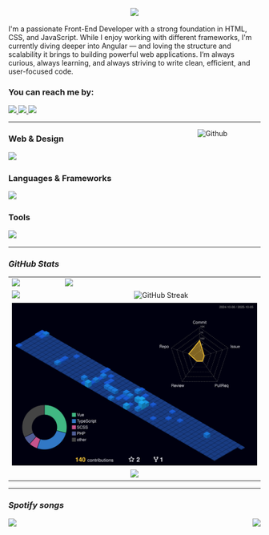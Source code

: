 <p align="center">
  <img src="https://readme-typing-svg.demolab.com?font=Fira+Code&pause=1000&center=true&vCenter=true&width=435&lines=Hi%2C+I'm+Franccesco+Bordon+%F0%9F%AB%A1;Frontend%2FWeb+Designer" />
</p>

<p align="left">
  I'm a passionate Front-End Developer with a strong foundation in HTML, CSS, and JavaScript. While I enjoy working with different frameworks, I'm currently diving deeper into Angular — and loving the structure and scalability it brings to building powerful web applications. I’m always curious, always learning, and always striving to write clean, efficient, and user-focused code.
</p>

<div>
  <h3>You can reach me by: </h3>
  <a href="https://www.linkedin.com/in/franccesco-bordon" target="_blank">
    <img src="https://img.icons8.com/dusk/40/000000/linkedin.png"/>
  </a>
  <a href="mailto:franccesco_@hotmail.com" target="_blank">
    <img src="https://img.icons8.com/dusk/40/000000/ms-outlook.png"/>
    
  </a>
  <a href="https://wa.me/5547999693071" target="_blank">
    <img src="https://img.icons8.com/dusk/40/000000/whatsapp.png"/>
  </a>
</div>

<hr />

<!-- <img width="25%" align="right" alt="Github" src="https://tenor.com/view/our-office-meeting-confused-confused-monkey-lost-dont-know-where-to-start-gif-14050021.gif" /> -->
<img width="25%" align="right" alt="Github" src="https://media2.giphy.com/media/v1.Y2lkPTc5MGI3NjExaTRlMXF3M3Z1dXlyZ250Zm10cHYwcGw3aGx0eWdqOGR3eHkwOGdmMyZlcD12MV9pbnRlcm5hbF9naWZfYnlfaWQmY3Q9Zw/g2jj9VAIBluIreVNsb/giphy.gif" />

<div>
  <h3>Web & Design</h3>
  <p align="left">
    <code><img src="https://skillicons.dev/icons?i=html,css,javascript,typescript,figma&theme=dark" /></code>
  </p>

  <h3>Languages & Frameworks</h3>
  <p align="left">
    <code><img src="https://skillicons.dev/icons?i=php,laravel,angular,sass,tailwind&theme=dark" /></code>
  </p>

  <h3>Tools</h3>
  <p align="left">
    <code><img src="https://skillicons.dev/icons?i=git,linux,postgres,mysql,pnpm&perline=8&theme=dark" /></code>
  </p>
</div>

<hr />

<div>
  <h3>
    <i><b>GitHub Stats</b></i>
  </h3>

  <table>
    <tr>
      <td><img src="http://github-profile-summary-cards.vercel.app/api/cards/productive-time?username=Tiesco789&theme=tokyonight&utcOffset=-3" /></td>
      <td><img src="http://github-profile-summary-cards.vercel.app/api/cards/profile-details?username=Tiesco789&theme=tokyonight" /></td>
    </tr>
    <tr> 
      <td><img src="https://github-readme-stats.vercel.app/api/top-langs/?username=Tiesco789&hide_border=true&layout=compact&theme=tokyonight&hide_progress=true" height="200" /></td>
      <td align="center">
          <img src="https://github-readme-streak-stats.herokuapp.com?user=Tiesco789&theme=tokyonight&hide_border=true&exclude_days=Sun%2CSat" alt="GitHub Streak" />
      </td>
    </tr>
    <tr>
      <td colspan="2" align="center"><img src="./profile-3d-contrib/profile-night-view.svg"/></td>
    </tr>
    <tr>
      <td colspan="2" align="center"><img src="https://github-profile-trophy.vercel.app/?username=Tiesco789&row=1&theme=tokyonight"/></td>
    </tr>
  </table>

  <hr />

  <div>
    <h3><i><b>Spotify songs</b></i></h3>
    <img src="https://spotify-recently-played-readme.vercel.app/api?user=12155325953&unique={true|1|on|yes}" />
    <img align="right" src="https://media3.giphy.com/media/v1.Y2lkPTc5MGI3NjExeDdjdml2bnNvYmd4NGFqZ3d4eXp4ZGY5ZTY0a3F0aTRmdTMwbTFjaSZlcD12MV9pbnRlcm5hbF9naWZfYnlfaWQmY3Q9Zw/3d0PahT093UPe/giphy.gif" />
  </div>
</div>
